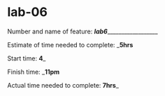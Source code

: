# lab-06
Number and name of feature: _______lab6_________________________

Estimate of time needed to complete: ___5hrs__

Start time: __4___

Finish time: ___11pm__

Actual time needed to complete: __7hrs___